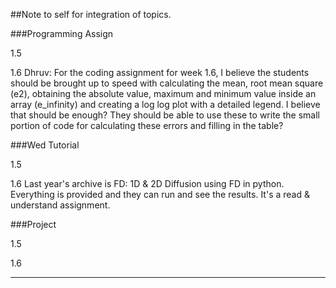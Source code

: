 ##Note to self for integration of topics. 

###Programming Assign

1.5

1.6
Dhruv: For the coding assignment for week 1.6, I believe the students should be brought up to speed with calculating the mean, root mean square (e2), obtaining the absolute value, maximum and minimum value inside an array (e_infinity) and creating a log log plot with a detailed legend. I believe that should be enough? They should be able to use these to write the small portion of code for calculating these errors and filling in the table? 

###Wed Tutorial

1.5

1.6
Last year's archive is FD: 1D & 2D Diffusion using FD in python. Everything is provided and they can run and see the results. It's a read & understand assignment. 

###Project

1.5

1.6


____________________________________________________________

